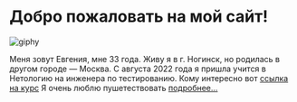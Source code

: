 # Добро пожаловать на мой сайт!

![giphy](https://user-images.githubusercontent.com/116790657/199430291-ae958e88-cf79-4a98-b740-0c36e19a66c7.gif)

Меня зовут Евгения, мне 33 года. Живу я в г. Ногинск, но родилась в другом городе — Москва. С августа 2022 года я пришла учится в Нетологию на инженера по тестированию. Кому интересно вот [ссылка на курс](https://netology.ru/programs/qa-middle) 
Я очень люблю пушетествовать [подробнее...](https://github.com/Oife88/Test/blob/main/foto.md)



